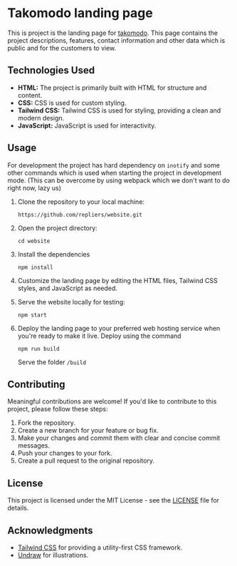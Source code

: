 # Takomodo landing page

This is project is the landing page for [takomodo](https://takomodo.com). This page contains the project descriptions, features, contact information and other data which is public and for the customers to view.

## Technologies Used

- **HTML:** The project is primarily built with HTML for structure and content.
- **CSS:** CSS is used for custom styling.
- **Tailwind CSS:** Tailwind CSS is used for styling, providing a clean and modern design.
- **JavaScript:** JavaScript is used for interactivity.

## Usage

For development the project has hard dependency on `inotify` and some other commands which is used when starting the project in development mode. (This can be overcome by using webpack which we don't want to do right now, lazy us)

1. Clone the repository to your local machine:

   ```
   https://github.com/repliers/website.git
   ```

2. Open the project directory:

   ```
   cd website
   ```

3. Install the dependencies

   ```
   npm install
   ```

4. Customize the landing page by editing the HTML files, Tailwind CSS styles, and JavaScript as needed.

5. Serve the website locally for testing:

   ```
   npm start
   ```

6. Deploy the landing page to your preferred web hosting service when you're ready to make it live. Deploy using the command
   ```
   npm run build
   ```
   Serve the folder `/build`

## Contributing

Meaningful contributions are welcome! If you'd like to contribute to this project, please follow these steps:

1. Fork the repository.
2. Create a new branch for your feature or bug fix.
3. Make your changes and commit them with clear and concise commit messages.
4. Push your changes to your fork.
5. Create a pull request to the original repository.

## License

This project is licensed under the MIT License - see the [LICENSE](LICENSE) file for details.

## Acknowledgments

- [Tailwind CSS](https://tailwindcss.com/) for providing a utility-first CSS framework.
- [Undraw](https://undraw.co/) for illustrations.
